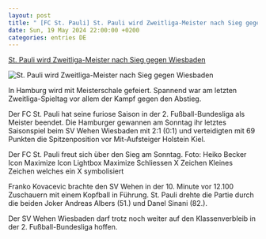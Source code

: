 ```yaml
---
layout: post
title: " [FC St. Pauli] St. Pauli wird Zweitliga-Meister nach Sieg gegen Wiesbaden"
date: Sun, 19 May 2024 22:00:00 +0200
categories: entries DE
---
```

[St. Pauli wird Zweitliga-Meister nach Sieg gegen Wiesbaden](https://www.shz.de/sport/fussball/artikel/st-pauli-wird-zweitliga-meisternach-sieg-gegen-wiesbaden-47041815)

![St. Pauli wird Zweitliga-Meister nach Sieg gegen Wiesbaden](https://images.noz-mhn.de/img/47041817/crop/cbase_16_9-w1200/1785469108/49105008/imago-sp-0519-18420006-1045416160.jpg)

In Hamburg wird mit Meisterschale gefeiert. Spannend war am letzten Zweitliga-Spieltag vor allem der Kampf gegen den Abstieg.

Der FC St. Pauli hat seine furiose Saison in der 2. Fußball-Bundesliga als Meister beendet. Die Hamburger gewannen am Sonntag ihr letztes Saisonspiel beim SV Wehen Wiesbaden mit 2:1 (0:1) und verteidigten mit 69 Punkten die Spitzenposition vor Mit-Aufsteiger Holstein Kiel.

Der FC St. Pauli freut sich über den Sieg am Sonntag. Foto: Heiko Becker Icon Maximize Icon Lightbox Maximize Schliessen X Zeichen Kleines Zeichen welches ein X symbolisiert

Franko Kovacevic brachte den SV Wehen in der 10. Minute vor 12.100 Zuschauern mit einem Kopfball in Führung. St. Pauli drehte die Partie durch die beiden Joker Andreas Albers (51.) und Danel Sinani (82.).

Der SV Wehen Wiesbaden darf trotz noch weiter auf den Klassenverbleib in der 2. Fußball-Bundesliga hoffen.

